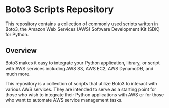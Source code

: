 # Boto3 Scripts Repository

This repository contains a collection of commonly used scripts written in Boto3, the Amazon Web Services (AWS) Software Development Kit (SDK) for Python.

## Overview

Boto3 makes it easy to integrate your Python application, library, or script with AWS services including AWS S3, AWS EC2, AWS DynamoDB, and much more.

This repository is a collection of scripts that utilize Boto3 to interact with various AWS services. They are intended to serve as a starting point for those who wish to integrate their Python applications with AWS or for those who want to automate AWS service management tasks.
